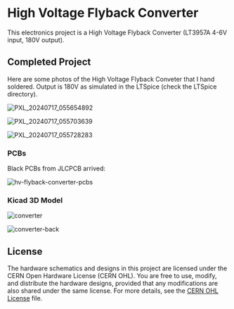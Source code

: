 # High Voltage Flyback Converter

This electronics project is a High Voltage Flyback Converter (LT3957A 4-6V input, 180V output).

## Completed Project

Here are some photos of the High Voltage Flyback Conveter that I hand soldered.  Output is 180V as simulated in the LTSpice (check the LTSpice directory).

![PXL_20240717_055654892](https://github.com/user-attachments/assets/5922ead0-73a5-488d-98d9-59223c787acd)

![PXL_20240717_055703639](https://github.com/user-attachments/assets/c697fcc1-2b2b-4a36-8bf4-6460a33f36fa)

![PXL_20240717_055728283](https://github.com/user-attachments/assets/b0a2e9fc-2adb-4ef3-88cc-f23c831cb440)


### PCBs

Black PCBs from JLCPCB arrived:

![hv-flyback-converter-pcbs](https://github.com/user-attachments/assets/bc1fd237-aca7-4899-8225-72b91a6d66ce)

### Kicad 3D Model

![converter](https://github.com/user-attachments/assets/ff05fdf1-8a68-491c-8738-85f1796a200d)

![converter-back](https://github.com/user-attachments/assets/1fb1ddea-1eb6-4ab6-9950-1d53a96a088e)

## License

The hardware schematics and designs in this project are licensed under the CERN Open Hardware License (CERN OHL). You are free to use, modify, and distribute the hardware designs, provided that any modifications are also shared under the same license. For more details, see the [CERN OHL License](./CERN_OHL_LICENSE) file.
